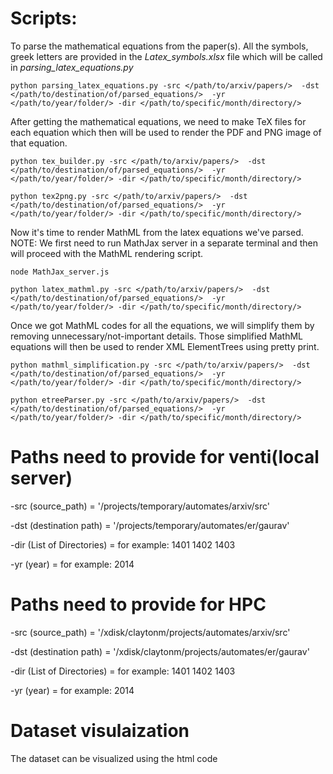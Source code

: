 Scripts:
===========================

To parse the mathematical equations from the paper(s). All the symbols, greek letters are provided in the _Latex_symbols.xlsx_ file which will be called in _parsing_latex_equations.py_
```
python parsing_latex_equations.py -src </path/to/arxiv/papers/>  -dst </path/to/destination/of/parsed_equations/>  -yr </path/to/year/folder/> -dir </path/to/specific/month/directory/>
```
After getting the mathematical equations, we need to make TeX files for each equation which then will be used to render the PDF and PNG image of that equation.
```
python tex_builder.py -src </path/to/arxiv/papers/>  -dst </path/to/destination/of/parsed_equations/>  -yr </path/to/year/folder/> -dir </path/to/specific/month/directory/>
```
```
python tex2png.py -src </path/to/arxiv/papers/>  -dst </path/to/destination/of/parsed_equations/>  -yr </path/to/year/folder/> -dir </path/to/specific/month/directory/>
```
Now it's time to render MathML from the latex equations we've parsed. 
NOTE: We first need to run MathJax server in a separate terminal and then will proceed with the MathML rendering script.
```
node MathJax_server.js
```
```
python latex_mathml.py -src </path/to/arxiv/papers/>  -dst </path/to/destination/of/parsed_equations/>  -yr </path/to/year/folder/> -dir </path/to/specific/month/directory/>
```

Once we got MathML codes for all the equations, we will simplify them by removing unnecessary/not-important details. Those simplified MathML equations will then be used to render XML ElementTrees using pretty print.
```
python mathml_simplification.py -src </path/to/arxiv/papers/>  -dst </path/to/destination/of/parsed_equations/>  -yr </path/to/year/folder/> -dir </path/to/specific/month/directory/>
```
```
python etreeParser.py -src </path/to/arxiv/papers/>  -dst </path/to/destination/of/parsed_equations/>  -yr </path/to/year/folder/> -dir </path/to/specific/month/directory/>
```

# Paths need to provide for venti(local server)

-src (source_path) = '/projects/temporary/automates/arxiv/src'

-dst (destination path) = '/projects/temporary/automates/er/gaurav' 

-dir (List of Directories) = for example: 1401 1402 1403  

-yr (year) = for example: 2014


# Paths need to provide for HPC

-src (source_path) = '/xdisk/claytonm/projects/automates/arxiv/src'

-dst (destination path) = '/xdisk/claytonm/projects/automates/er/gaurav' 

-dir (List of Directories) = for example: 1401 1402 1403

-yr (year) = for example: 2014


# Dataset visulaization
The dataset can be visualized using the html code 
